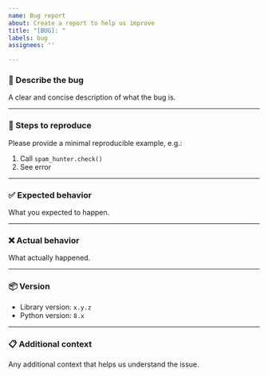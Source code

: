 ```yaml
---
name: Bug report
about: Create a report to help us improve
title: "[BUG]: "
labels: bug
assignees: ''

---
```


### 🐛 Describe the bug

A clear and concise description of what the bug is.

---

### 🔁 Steps to reproduce

Please provide a minimal reproducible example, e.g.:

1. Call `spam_hunter.check()`
2. See error

---

### ✅ Expected behavior

What you expected to happen.

---

### ❌ Actual behavior

What actually happened.

---

### 📦 Version

- Library version: `x.y.z`
- Python version: `8.x`

---

### 📋 Additional context

Any additional context that helps us understand the issue.
